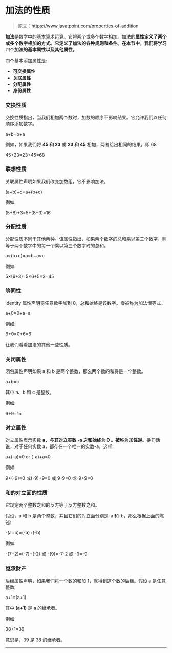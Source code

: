 # 加法的性质

> 原文：<https://www.javatpoint.com/properties-of-addition>

**加法**是数学中的基本算术运算。它将两个或多个数字相加。加法的**属性定义了两个或多个数字相加的方式。它定义了加法的各种规则和条件。在本节中，我们将学习**四个**加法的基本属性以及其他属性。**

四个基本添加属性是:

*   **可交换属性**
*   **关联属性**
*   **分配属性**
*   **身份属性**

### 交换性质

交换性质指出，当我们相加两个数时，加数的顺序不影响结果。它允许我们以任何顺序添加数字。

a+b=b+a

例如，如果我们将 **45 和 23** 或 **23 和 45** 相加，两者给出相同的结果，即 68

45+23=23+45=68

### 联想性质

关联属性声明如果我们改变加数组，它不影响加法。

(a+b)+c=a+(b+c)

例如:

(5+8)+3=5+(8+3)=16

### 分配性质

分配性质不同于其他两种。该属性指出，如果两个数字的总和乘以第三个数字，则等于两个数字中的每一个乘以第三个数字时的总和。

a×(b+c)=a×b+a×c

例如:

5×(6+3)=5×6+5×3=45

### 等同性

identity 属性声明将任意数字加到 0，总和始终是该数字。零被称为加法恒等式。

a+0=0+a=a

例如:

6+0=0+6=6

让我们看看加法的其他一些性质。

### 关闭属性

闭包属性声明如果 a 和 b 是两个整数，那么两个数的和将是一个整数。

a+b=c

其中 a、b 和 c 是整数。

例如:

6+9=15

### 对立属性

对立属性表示实数 **a、**与其对立实数 **-a** 之和始终为 **0** 。被称为**加性逆**。换句话说，对于任何实数 a，都存在一个唯一的实数-a，这样:

a+(-a)=0 or (-a)+a=0

例如:

9+(-9)=0 或(-9)+9=0
或
9-9=0 或-9+9=0

### 和的对立面的性质

它规定两个整数之和的反方等于反方整数之和。

假设，a 和 b 是两个整数，并且它们的对立面分别是-a 和-b，那么根据上面的陈述:

-(a+b)=(-a)+(-b)

例如:

-(7+2)=(-7)+(-2)
或
-(9)=-7-2
或
-9=-9

### 继承财产

后继属性声明，如果我们将一个数的和加 1，就得到这个数的后继。假设 a 是任意整数:

a+1=(a+1)

其中 **(a+1)** 是 **a** 的继承者。

例如:

38+1=39

意思是，39 是 38 的继承者。

* * *
